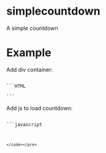 # simplecountdown
A simple countdown

# Example
Add div container:
<pre><code>
```HTML
<div id="myCountdown"></div>
```
</code></pre>

Add js to load countdown:
<pre><code>
```javascript
<script type="text/javascript">
  var deadline = '2016-08-15 15:00:00';
  SimpleCountdown.autoDisplay('myCountdown', deadline);
</script>
```
</code></pre>
